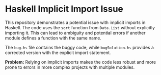 # Haskell Implicit Import Issue

This repository demonstrates a potential issue with implicit imports in Haskell.  The code uses the `sort` function from `Data.List` without explicitly importing it. This can lead to ambiguity and potential errors if another module defines a function with the same name. 

The `bug.hs` file contains the buggy code, while `bugSolution.hs` provides a corrected version with the explicit import statement.

**Problem:** Relying on implicit imports makes the code less robust and more prone to errors in more complex projects with multiple modules.